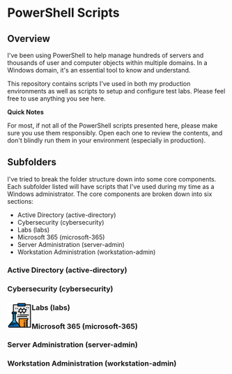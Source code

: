 # PowerShell Scripts

## Overview

I've been using PowerShell to help manage hundreds of servers and thousands of user and computer objects within multiple domains. In a Windows domain, it's an essential tool to know and understand.

This repository contains scripts I've used in both my production environments as well as scripts to setup and configure test labs. Please feel free to use anything you see here.

**Quick Notes**

For most, if not all of the PowerShell scripts presented here, please make sure you use them responsibly.  Open each one to review the contents, and don't blindly run them in your environment (especially in production).

## Subfolders

I've tried to break the folder structure down into some core components. Each subfolder listed will have scripts that I've used during my time as a Windows administrator. The core components are broken down into six sections:

- Active Directory (active-directory)
- Cybersecurity (cybersecurity)
- Labs (labs)
- Microsoft 365 (microsoft-365)
- Server Administration (server-admin)
- Workstation Administration (workstation-admin)

### Active Directory (active-directory)

### Cybersecurity (cybersecurity)

### <img align="left" src=labs/bin/lab-icon.png alt="lab logo">Labs (labs)

### Microsoft 365 (microsoft-365)

### Server Administration (server-admin)

### Workstation Administration (workstation-admin)

